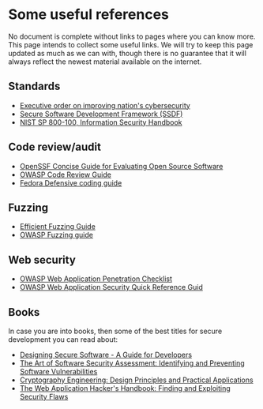 # Some useful references

No document is complete without links to pages where you can know more. This page intends to collect some useful links. We will try to keep this page updated as much as we can with, though there is no guarantee that it will always reflect the newest material available on the internet.

## Standards
- [Executive order on improving nation's cybersecurity](https://www.cisa.gov/executive-order-improving-nations-cybersecurity)
- [Secure Software Development Framework (SSDF)](https://csrc.nist.gov/Projects/ssdf)
- [NIST SP 800-100, Information Security Handbook](https://nvlpubs.nist.gov/nistpubs/Legacy/SP/nistspecialpublication800-100.pdf)


## Code review/audit
- [OpenSSF Concise Guide for Evaluating Open Source Software](https://github.com/ossf/wg-best-practices-os-developers/blob/main/docs/Concise-Guide-for-Evaluating-Open-Source-Software.md)
- [OWASP Code Review Guide](https://owasp.org/www-project-code-review-guide/)
- [Fedora Defensive coding guide](https://docs.fedoraproject.org/en-US/defensive-coding/)

## Fuzzing
- [Efficient Fuzzing Guide](https://chromium.googlesource.com/chromium/src/+/main/testing/libfuzzer/efficient_fuzzing.md)
- [OWASP Fuzzing guide](https://owasp.org/www-community/Fuzzing)

## Web security
- [OWASP Web Application Penetration Checklist](https://owasp.org/www-project-web-security-testing-guide/assets/archive/OWASP_Web_Application_Penetration_Checklist_v1_1.pdf)
- [OWASP Web Application Security Quick Reference Guid](https://owasp.org/www-pdf-archive//OWASP_Web_Application_Security_Quick_Reference_Guide_0.2.pdf)

## Books
In case you are into books, then some of the best titles for secure development you can read about:

- [Designing Secure Software - A Guide for Developers](https://nostarch.com/designing-secure-software)
- [The Art of Software Security Assessment: Identifying and Preventing Software Vulnerabilities](https://www.amazon.com/Art-Software-Security-Assessment-Vulnerabilities/dp/0321444426) 
- [Cryptography Engineering: Design Principles and Practical Applications](https://www.amazon.com/Cryptography-Engineering-Principles-Practical-Applications/dp/0470474246/)
- [The Web Application Hacker's Handbook: Finding and Exploiting Security Flaws](https://www.amazon.com/Web-Application-Hackers-Handbook-Exploiting/dp/1118026470)
 
